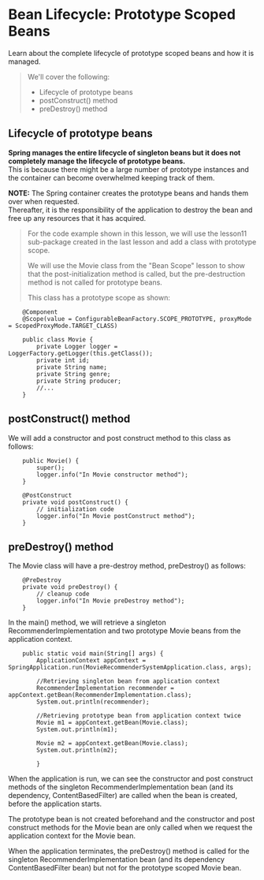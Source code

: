 # Bean Lifecycle: Prototype Scoped Beans

Learn about the complete lifecycle of prototype scoped beans and how it is managed.

> We'll cover the following:
>
> - Lifecycle of prototype beans
> - postConstruct() method
> - preDestroy() method

## Lifecycle of prototype beans

**Spring manages the entire lifecycle of singleton beans but it does not completely manage the lifecycle of prototype beans.**  
 This is because there might be a large number of prototype instances and the container can become overwhelmed keeping track of them.

**NOTE:** The Spring container creates the prototype beans and hands them over when requested.  
 Thereafter, it is the responsibility of the application to destroy the bean and free up any resources that it has acquired.

> For the code example shown in this lesson, we will use the lesson11 sub-package created in the last lesson and add a class with prototype scope.
>
> We will use the Movie class from the "Bean Scope" lesson to show that the post-initialization method is called, but the pre-destruction method is not called for prototype beans.
>
> This class has a prototype scope as shown:

        @Component
        @Scope(value = ConfigurableBeanFactory.SCOPE_PROTOTYPE, proxyMode = ScopedProxyMode.TARGET_CLASS)

        public class Movie {
            private Logger logger = LoggerFactory.getLogger(this.getClass());
            private int id;
            private String name;
            private String genre;
            private String producer;
            //...
        }

## postConstruct() method

We will add a constructor and post construct method to this class as follows:

        public Movie() {
            super();
            logger.info("In Movie constructor method");
        }

        @PostConstruct
        private void postConstruct() {
            // initialization code
            logger.info("In Movie postConstruct method");
        }

## preDestroy() method

The Movie class will have a pre-destroy method, preDestroy() as follows:

        @PreDestroy
        private void preDestroy() {
            // cleanup code
            logger.info("In Movie preDestroy method");
        }

In the main() method, we will retrieve a singleton RecommenderImplementation and two prototype Movie beans from the application context.

        public static void main(String[] args) {
            ApplicationContext appContext = SpringApplication.run(MovieRecommenderSystemApplication.class, args);

            //Retrieving singleton bean from application context
            RecommenderImplementation recommender = appContext.getBean(RecommenderImplementation.class);
            System.out.println(recommender);

            //Retrieving prototype bean from application context twice
            Movie m1 = appContext.getBean(Movie.class);
            System.out.println(m1);

            Movie m2 = appContext.getBean(Movie.class);
            System.out.println(m2);

            }

When the application is run, we can see the constructor and post construct methods of the singleton RecommenderImplementation bean (and its dependency, ContentBasedFilter) are called when the bean is created, before the application starts.

The prototype bean is not created beforehand and the constructor and post construct methods for the Movie bean are only called when we request the application context for the Movie bean.

When the application terminates, the preDestroy() method is called for the singleton RecommenderImplementation bean (and its dependency ContentBasedFilter bean) but not for the prototype scoped Movie bean.
